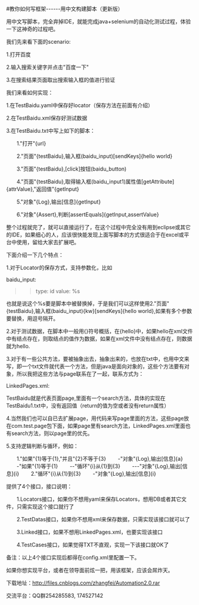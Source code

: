 #教你如何写框架------用中文构建脚本（更新版）

用中文写脚本，完全弃掉IDE，就能完成java+selenium的自动化测试过程，体验一下这神奇的过程吧。

我们先来看下面的scenario:

1.打开百度

2.输入搜索关键字并点击"百度一下"

3.在搜索结果页面取出搜索输入框的值进行验证

我们来看如何实现：

1.在TestBaidu.yaml中保存好locator（保存方法在前面有介绍）

2.在TestBaidu.xml保存好测试数据

3.在TestBaidu.txt中写上如下的脚本：

　　1."打开"{url}

　　2."页面"{testBaidu},输入框(baidu_input)[sendKeys]{hello world}

　　3."页面"{testBaidu},[click]按钮(baidu_button)

　　4."页面"{testBaidu},取得输入框(baidu_input1)属性值[getAttribute]{attrValue},"返回值"{getInput}

　　5."对象"{Log},输出[信息]{getInput}

　　6."对象"{Assert},判断[assertEquals]{getInput,assertValue}

整个过程就完了，就可以直接运行了，在这个过程中完全没有用到eclipse或其它的IDE，如果细心的人，应该很快能发现上面写脚本的方式很适合于在excel或平台中使用，留给大家去扩展吧。

下面介绍一下几个特点：

1.对于Locator的保存方式，支持参数化，比如

baidu_input:
>>type: id
>>value: %s

也就是说这个%s要是脚本中被替换掉，于是我们可以这样使用2."页面"{testBaidu},输入框(baidu_input){kw}[sendKeys]{hello world},如果有多个参数要替换，用逗号隔开。

2.对于测试数据，在脚本中一般用{}符号概括，在{hello}中，如果hello在xml文件中有结点存在，则取结点的值作为数据，如果在xml文件中没有结点存在，则数据就为hello.

3.对于有一些公共方法，要被抽象出去，抽象出来的，也放在txt中，也用中文来写，即一个txt文件就代表一个方法，但是java是面向对象的，这些个方法要有对象，所以我把这些方法与page联系在了一起，联系方式为：

LinkedPages.xml:

<Pages>
    <TestBaidu>
        <methohd name='search' return='' linked='TestBaidu1'/>
    </TestBaidu>    
</Pages>

TestBaidu就是代表页面page,里面有一个search方法，具体的实现在TestBaidu1.txt中，没有返回值（return的值为空或者没有return属性）

4.当然我们也可以自已去扩展page，用代码来写page里面的方法，这些page放在com.test.page包下面，如果page里有search方法，LinkedPages.xml里面也有search方法，则以page里的优先。

5.支持逻辑判断与循环，例如：

　　1."如果"{1}等于{1},"并且"{2}不等于{3}
　　-"对象"{Log},输出[信息]{a}
　　-"如果"{1}等于{1}
　　--"循环"{i}从{1}到{3}
　　---"对象"{Log},输出[信息]{i}
　　2."循环"{i}从{1}到{3}
　　-"对象"{Log},输出[信息]{i}

提供了4个接口，接口说明：

　　1.Locators接口，如果你不想用yaml来保存Locators，想用DB或者其它文件，只需实现这个接口就行了

　　2.TestDatas接口，如果你不想用xml来保存数据，只需实现该接口就可以了

　　3.Linked接口，如果不想用LinkedPages.xml，也要实现该接口

　　4.TestCases接口，如果觉得TXT不直观，实现一下该接口就OK了

备注：以上4个接口实现后都得在config.xml里配置一下。

如果你想实现平台，或者在领导面前炫一把，用该框架，应该会屌炸天。

 下载地址：http://files.cnblogs.com/zhangfei/Automation2.0.rar

交流平台：QQ群254285583,  174527142
